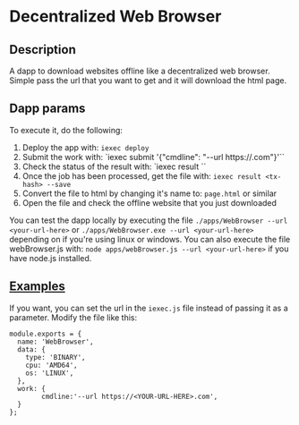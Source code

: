 # Decentralized Web Browser
## Description
A dapp to download websites offline like a decentralized web browser. Simple pass the url that you want to get and it will download the html page.
## Dapp params
To execute it, do the following:
1. Deploy the app with: `iexec deploy`
2. Submit the work with: `iexec submit '{"cmdline": "--url https://<your-website>.com"}'``
3. Check the status of the result with: `iexec result <tx-hash>``
4. Once the job has been processed, get the file with: `iexec result <tx-hash> --save`
5. Convert the file to html by changing it's name to: `page.html` or similar
6. Open the file and check the offline website that you just downloaded

You can test the dapp locally by executing the file `./apps/WebBrowser --url <your-url-here>` or `./apps/WebBrowser.exe --url <your-url-here>` depending on if you're using linux or windows.
You can also execute the file webBrowser.js with: `node apps/webBrowser.js --url <your-url-here>` if you have node.js installed.
## [Examples](./examples)
If you want, you can set the url in the `iexec.js` file instead of passing it as a parameter. Modify the file like this:
```
module.exports = {
  name: 'WebBrowser',
  data: {
    type: 'BINARY',
    cpu: 'AMD64',
    os: 'LINUX',
  },
  work: {
		cmdline:'--url https://<YOUR-URL-HERE>.com',
  }
};
```
